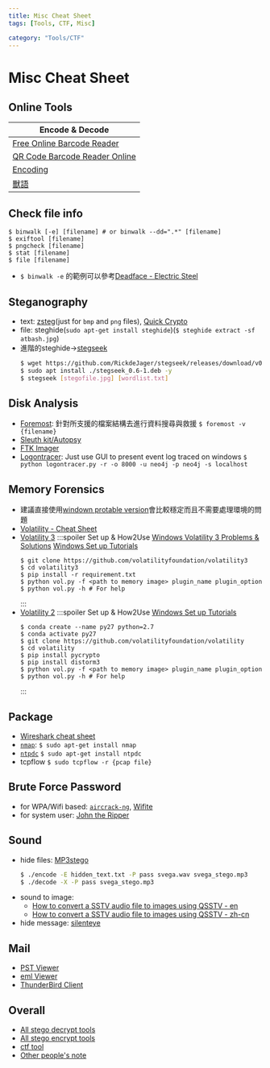 ```yaml
---
title: Misc Cheat Sheet
tags: [Tools, CTF, Misc]

category: "Tools/CTF"
---
```


# Misc Cheat Sheet
<!-- more -->

## Online Tools

| Encode & Decode |
| -------- |
|[Free Online Barcode Reader](https://online-barcode-reader.inliteresearch.com/)|
|[QR Code Barcode Reader Online](https://products.aspose.app/barcode/recognize/qr#/recognized)|
| [Encoding](https://emn178.github.io/online-tools/index.html)|
| [獸語](https://roar.iiilab.com/)|

## Check file info
```bash!
$ binwalk [-e] [filename] # or binwalk --dd=".*" [filename]
$ exiftool [filename]
$ pngcheck [filename]
$ stat [filename]
$ file [filename]
```
* `$ binwalk -e` 的範例可以參考[Deadface - Electric Steel ](https://hackmd.io/@SBK6401/BJgwrxWM6#Electric-Steel)

## Steganography
* text: [zsteg](https://github.com/zed-0xff/zsteg)(just for `bmp` and `png` files), [Quick Crypto](http://quickcrypto.com/download.html)
* file: steghide(`sudo apt-get install steghide`)(`$ steghide extract -sf atbash.jpg`)
* 進階的steghide$\to$[stegseek](https://github.com/RickdeJager/stegseek)
    ```bash
    $ wget https://github.com/RickdeJager/stegseek/releases/download/v0.6/stegseek_0.6-1.deb
    $ sudo apt install ./stegseek_0.6-1.deb -y
    $ stegseek [stegofile.jpg] [wordlist.txt]
    ```

## Disk Analysis
* [Foremost](https://darkranger.no-ip.org/archives/v5/document/linux/foremost_recovery.htm): 針對所支援的檔案結構去進行資料搜尋與救援
    `$ foremost -v {filename}`
* [Sleuth kit/Autopsy](https://blog.csdn.net/wxh0000mm/article/details/99447206)
* [FTK Imager](https://www.exterro.com/ftk-imager)
* [Logontracer](https://hackmd.io/@SBK6401/SJOwGrUfa): Just use GUI to present event log traced on windows
    `$ python logontracer.py -r -o 8000 -u neo4j -p neo4j -s localhost`

## Memory Forensics
* 建議直接使用[windown protable version](https://www.volatilityfoundation.org/releases)會比較穩定而且不需要處理環境的問題
* [Volatility - Cheat Sheet](https://hackmd.io/@TuX-/BymMpKd0s)
* [Volatility 3](https://github.com/volatilityfoundation/volatility3)
    :::spoiler Set up & How2Use
    [Windows Volatility 3 Problems & Solutions](https://blog.csdn.net/u011250160/article/details/120461405)
    [Windows Set up Tutorials](https://volatility3.readthedocs.io/en/latest/getting-started-windows-tutorial.html)
    ```bash!
    $ git clone https://github.com/volatilityfoundation/volatility3
    $ cd volatility3
    $ pip install -r requirement.txt
    $ python vol.py -f <path to memory image> plugin_name plugin_option
    $ python vol.py -h # For help
    ```
    :::
* [Volatility 2](https://github.com/volatilityfoundation/volatility)
    :::spoiler Set up & How2Use
    [Windows Set up Tutorials](https://volatility3.readthedocs.io/en/latest/getting-started-windows-tutorial.html)
    ```bash!
    $ conda create --name py27 python=2.7
    $ conda activate py27
    $ git clone https://github.com/volatilityfoundation/volatility
    $ cd volatility
    $ pip install pycrypto
    $ pip install distorm3
    $ python vol.py -f <path to memory image> plugin_name plugin_option
    $ python vol.py -h # For help
    ```
    :::

## Package
* [Wireshark cheat sheet](https://packetlife.net/blog/2008/oct/18/cheat-sheets-tcpdump-and-wireshark/)
* [`nmap`](http://www.osslab.tw/books/linux-administration/page/nmap-%E5%B8%B8%E7%94%A8%E6%8C%87%E4%BB%A4%E9%9B%86):
    `$ sudo apt-get install nmap`
* [`ntpdc`](https://www.ibm.com/docs/zh-tw/aix/7.3?topic=n-ntpdc4-command)
    `$ sudo apt-get install ntpdc`
* tcpflow
    `$ sudo tcpflow -r {pcap file}`

## Brute Force Password
* for WPA/Wifi based: [`aircrack-ng`](https://linuxhint.com/install_aircrack-ng_ubuntu/), [Wifite](https://ithelp.ithome.com.tw/articles/10280928)
* for system user: [John the Ripper](https://ithelp.ithome.com.tw/articles/10300529)

## Sound
* hide files: [MP3stego](https://www.petitcolas.net/steganography/mp3stego/)
    ```bash
    $ ./encode -E hidden_text.txt -P pass svega.wav svega_stego.mp3
    $ ./decode -X -P pass svega_stego.mp3
    ```
* sound to image:
    * [How to convert a SSTV audio file to images using QSSTV - en](https://ourcodeworld.com/articles/read/956/how-to-convert-decode-a-slow-scan-television-transmissions-sstv-audio-file-to-images-using-qsstv-in-ubuntu-18-04)
    * [How to convert a SSTV audio file to images using QSSTV - zh-cn](https://www.srcmini.com/62326.html)
* hide message: [silenteye](https://sourceforge.net/projects/silenteye/)

## Mail
* [PST Viewer](https://goldfynch.com/goldfynch-pst-viewer)
* [eml Viewer](https://products.groupdocs.app/zh-hant/viewer/eml)
* [ThunderBird Client](https://www.thunderbird.net/zh-TW/)

## Overall
* [All stego decrypt tools](https://aperisolve.fr/)
* [All stego encrypt tools](https://tools.miku.ac/)
* [ctf tool](http://www.ctftools.com/)
* [Other people's note](https://w1a2d3s4q5e6.blogspot.com/2016/06/blog-post.html)


